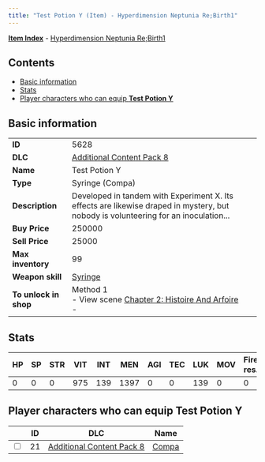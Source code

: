 ```yaml
---
title: "Test Potion Y (Item) - Hyperdimension Neptunia Re;Birth1"
---
```


[**Item Index**](/neptunia/rb1/item/index.html) - [Hyperdimension Neptunia Re;Birth1](/neptunia/rb1)

## Contents

- [Basic information](#basic-information)
- [Stats](#stats)
- [Player characters who can equip **Test Potion Y**](#player-characters-who-can-equip-test-potion-y)

## Basic information

|   |   |
| -- | -- |
| **ID** | 5628 |
| **DLC** | [Additional Content Pack 8](/neptunia/rb1/dlc/17-pack8.html) |
| **Name** | Test Potion Y |
| **Type** | Syringe (Compa) |
| **Description** | Developed in tandem with Experiment X. Its effects are likewise draped in mystery, but nobody is volunteering for an inoculation... |
| **Buy Price** | 250000 |
| **Sell Price** | 25000 |
| **Max inventory** | 99 |
| **Weapon skill** | [Syringe](/neptunia/rb1/skill/17-3101-syringe.html) |
| **To unlock in shop** | Method 1<br />- View scene [Chapter 2: Histoire And Arfoire](/neptunia/rb1/scene/1-201-chapter-2-histoire-and-arfoire.html)<br />-  |


## Stats

| HP | SP | STR | VIT | INT | MEN | AGI | TEC | LUK | MOV | Fire res. | Ice res. | Wind res. | Lightning res. |
| -- | -- | --- | --- | --- | --- | --- | --- | --- | --- | --------- | -------- | --------- | -------------- |
| 0 | 0 | 0 | 975 | 139 | 1397 | 0 | 0 | 139 | 0 | 0 | 0 | 0 | 0 |


## Player characters who can equip **Test Potion Y**

|    | ID | DLC | Name |
| -- | -- | --- | ---- |
| <input type="checkbox" id="rb1-player-17-21" class="trackbox" /> | 21 | [Additional Content Pack 8](/neptunia/rb1/dlc/17-pack8.html) | [Compa](/neptunia/rb1/player/17-21-compa.html) |
